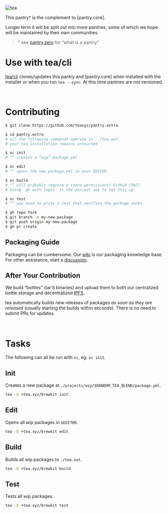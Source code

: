 ![tea](https://tea.xyz/banner.png)

This pantry† is the complement to [pantry.core].

Longer term it will be split out into more pantries, some of which we hope
will be maintained by their own communities.

> † see [pantry.zero] for “what is a pantry”

# Use with tea/cli

[tea/cli] clones/updates this pantry and [pantry.core] when installed with
the installer or when you run `tea --sync`. At this time pantries are not
versioned.

&nbsp;


# Contributing

```sh
$ git clone https://github.com/teaxyz/pantry.extra

$ cd pantry.extra
# all the following commands operate in `./tea.out`
# your tea installation remains untouched

$ xc init
# ^^ creates a “wip” package.yml

$ xc edit
# ^^ opens the new package.yml in your EDITOR

$ xc build
# ^^ will probably require a (zero permissions) GitHub [PAT].
# Using `gh auth login` is the easiest way to set this up.

$ xc test
# ^^ you need to write a test that verifies the package works

$ gh repo fork
$ git branch -m my-new-package
$ git push origin my-new-package
$ gh pr create
```

## Packaging Guide

Packaging can be cumbersome.
Our [wiki] is our packaging knowledge base.
For other assistance, start a [discussion].

## After Your Contribution

We build “bottles” (tar’d binaries) and upload them to both our centralized
bottle storage and decentralized [IPFS].

tea automatically builds new releases of packages *as soon as they are
released* (usually starting the builds within seconds). There is no need to
submit PRs for updates.

&nbsp;



# Tasks

The following can all be run with `xc`, eg. `xc init`.

## Init

Creates a new package at `./projects/wip/$RANDOM_TEA_BLEND/package.yml`.

```sh
tea -E +tea.xyz/brewkit init
```

## Edit

Opens all wip packages in `$EDITOR`.

```sh
tea -E +tea.xyz/brewkit edit
```

## Build

Builds all wip packages to `./tea.out`.

```sh
tea -E +tea.xyz/brewkit build
```

## Test

Tests all wip packages.

```sh
tea -E +tea.xyz/brewkit test
```



[pantry.zero]: https://github.com/teaxyz/pantry.zero
[pantry.extra]: https://github.com/teaxyz/pantry.extra
[wiki]: https://github.com/teaxyz/pantry.zero/wiki
[tea/cli]: https://github.com/teaxyz/cli
[discussion]: https://github.com/orgs/teaxyz/discussions
[PAT]: https://docs.github.com/en/authentication/keeping-your-account-and-data-secure/creating-a-personal-access-token
[IPFS]: https://ipfs.tech
